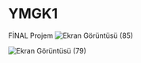 # YMGK1
FİNAL Projem
![Ekran Görüntüsü (85)](https://github.com/EsraKorucu/YMGK1/assets/80537601/7f5b02a5-6f24-4175-be7d-bd045c06f3e5)

![Ekran Görüntüsü (79)](https://github.com/EsraKorucu/YMGK1/assets/80537601/05020ed4-a3bd-4050-b7ea-5d53ea23d1bc)
